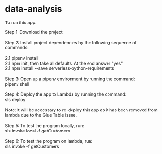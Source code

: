 # data-analysis

To run this app:

Step 1: Download the project <br />
<br />
Step 2: Install project dependencies by the following sequence of commands:<br />
<br />
  2.1 pipenv install<br />
  2.1 npm init, then take all defaults. At the end answer "yes"<br />
  2.1 npm install --save serverless-python-requirements<br />
  <br />
Step 3: Open up a pipenv environment by running the command:<br />
  pipenv shell<br />
  <br />
Step 4: Deploy the app to Lambda by running the command:<br />
  sls deploy<br />
  <br />
  Note: It will be necessary to re-deploy this app as it has been removed from lambda due to the Glue Table issue.<br />
  <br />
Step 5: To test the program locally, run:<br />
  sls invoke local -f getCustomers<br />
  <br />
Step 6: To test the program on lambda, run:<br />
  sls invoke -f getCustomers<br />
